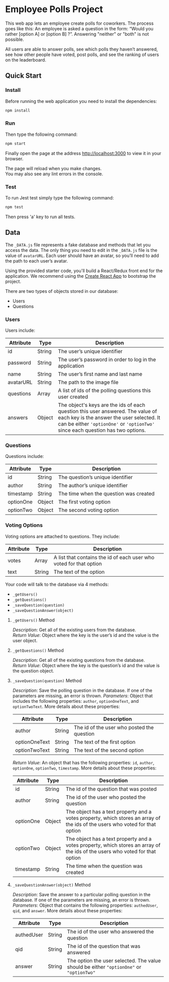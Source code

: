 # Employee Polls Project

This web app lets an employee create polls for coworkers. The process goes like this: An employee is asked a question in the form: “Would you rather [option A] or [option B] ?”. Answering "neither" or "both" is not possible.

All users are able to answer polls, see which polls they haven’t answered, see how other people have voted, post polls, and see the ranking of users on the leaderboard.

## Quick Start

### Install

Before running the web application you need to install the dependencies:

```bash
npm install
```

### Run

Then type the following command:

```bash
npm start
```

Finally open the page at the address [http://localhost:3000](http://localhost:3000) to view it in your browser.

The page will reload when you make changes.\
You may also see any lint errors in the console.

### Test

To run Jest test simply type the following command:

```bash
npm test
```

Then press 'a' key to run all tests.

## Data

The `_DATA.js` file represents a fake database and methods that let you access the data. The only thing you need to edit in the `_DATA.js` file is the value of `avatarURL`. Each user should have an avatar, so you’ll need to add the path to each user’s avatar.

Using the provided starter code, you'll build a React/Redux front end for the application. We recommend using the [Create React App](https://github.com/facebook/create-react-app) to bootstrap the project.

There are two types of objects stored in our database:

* Users
* Questions

### Users

Users include:

| Attribute    | Type             | Description           |
|-----------------|------------------|-------------------         |
| id                 | String           | The user’s unique identifier |
| password   | String           | The user’s password in order to log in the application |
| name          | String           | The user’s first name  and last name     |
| avatarURL  | String           | The path to the image file |
| questions | Array | A list of ids of the polling questions this user created|
| answers      | Object         |  The object's keys are the ids of each question this user answered. The value of each key is the answer the user selected. It can be either `'optionOne'` or `'optionTwo'` since each question has two options.

### Questions

Questions include:

| Attribute | Type | Description |
|-----------------|------------------|-------------------|
| id                  | String | The question’s unique identifier |
| author        | String | The author’s unique identifier |
| timestamp | String | The time when the question was created|
| optionOne | Object | The first voting option|
| optionTwo | Object | The second voting option|

### Voting Options

Voting options are attached to questions. They include:

| Attribute | Type | Description |
|-----------------|------------------|-------------------|
| votes             | Array | A list that contains the id of each user who voted for that option|
| text                | String | The text of the option |

Your code will talk to the database via 4 methods:

* `_getUsers()`
* `_getQuestions()`
* `_saveQuestion(question)`
* `_saveQuestionAnswer(object)`

1. `_getUsers()` Method

    *Description*: Get all of the existing users from the database.  
    *Return Value*: Object where the key is the user’s id and the value is the user object.

2. `_getQuestions()` Method

    *Description*: Get all of the existing questions from the database.  
    *Return Value*: Object where the key is the question’s id and the value is the question object.

3. `_saveQuestion(question)` Method

    *Description*: Save the polling question in the database. If one of the parameters are missing, an error is thrown.
    *Parameters*:  Object that includes the following properties: `author`, `optionOneText`, and `optionTwoText`. More details about these properties:

    | Attribute | Type | Description |
    |-----------------|------------------|-------------------|
    | author | String | The id of the user who posted the question|
    | optionOneText| String | The text of the first option |
    | optionTwoText | String | The text of the second option |

    *Return Value*:  An object that has the following properties: `id`, `author`, `optionOne`, `optionTwo`, `timestamp`. More details about these properties:

    | Attribute | Type | Description |
    |-----------------|------------------|-------------------|
    | id | String | The id of the question that was posted|
    | author | String | The id of the user who posted the question|
    | optionOne | Object | The object has a text property and a votes property, which stores an array of the ids of the users who voted for that option|
    | optionTwo | Object | The object has a text property and a votes property, which stores an array of the ids of the users who voted for that option|
    |timestamp|String | The time when the question was created|

4. `_saveQuestionAnswer(object)` Method

    *Description*: Save the answer to a particular polling question in the database. If one of the parameters are missing, an error is thrown.
    *Parameters*: Object that contains the following properties: `authedUser`, `qid`, and `answer`. More details about these properties:

    | Attribute | Type | Description |
    |-----------------|------------------|-------------------|
    | authedUser | String | The id of the user who answered the question|
    | qid | String | The id of the question that was answered|
    | answer | String | The option the user selected. The value should be either `"optionOne"` or `"optionTwo"`|
